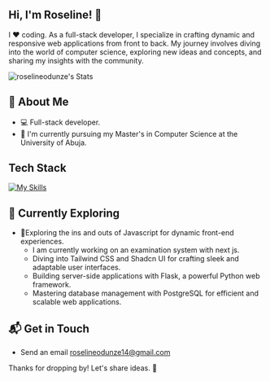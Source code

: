 ## Hi, I'm Roseline! 👋

I ❤️ coding. As a full-stack developer, I specialize in crafting dynamic and responsive web applications from front to back. My journey involves diving into the world of computer science, exploring new ideas and concepts, and sharing my insights with the community.

![roselineodunze's Stats](https://github-readme-stats.vercel.app/api?username=roselineodunze&theme=vue-dark&show_icons=true&hide_border=true&count_private=true)

## 🚀 About Me

- 💻 Full-stack developer.
- 🔭 I'm currently pursuing my Master's in Computer Science at the University of Abuja.

## Tech Stack
[![My Skills](https://skillicons.dev/icons?i=py,wordpress,nextjs,express,flask,nodejs,postgres)](https://skillicons.dev)

## 🌱 Currently Exploring

- 🚀Exploring the ins and outs of Javascript for dynamic front-end experiences.
  - I am currently working on an examination system with next js.
  - Diving into Tailwind CSS and Shadcn UI for crafting sleek and adaptable user interfaces.
  - Building server-side applications with Flask, a powerful Python web framework.
  - Mastering database management with PostgreSQL for efficient and scalable web applications.

## 📬 Get in Touch

- Send an email roselineodunze14@gmail.com

Thanks for dropping by! Let's share ideas. 🚀

<!--
**roselineodunze/roselineodunze** is a ✨ _special_ ✨ repository because its `README.md` (this file) appears on your GitHub profile.

Here are some ideas to get you started:

- 🔭 I’m currently working on ...
- 🌱 I’m currently learning ...
- 👯 I’m looking to collaborate on ...
- 🤔 I’m looking for help with ...
- 💬 Ask me about ...
- 📫 How to reach me: ...
- 😄 Pronouns: ...
- ⚡ Fun fact: ...
-->
